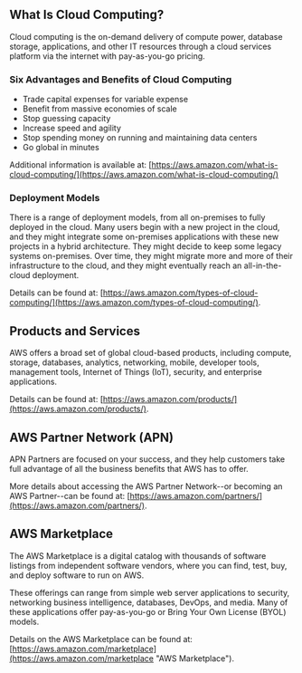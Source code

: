 ## What Is Cloud Computing?

Cloud computing is the on-demand delivery of compute power, database storage, applications, and other IT resources through a cloud services platform via the internet with pay-as-you-go pricing.

### Six Advantages and Benefits of Cloud Computing

-   Trade capital expenses for variable expense
-   Benefit from massive economies of scale
-   Stop guessing capacity
-   Increase speed and agility
-   Stop spending money on running and maintaining data centers
-   Go global in minutes

Additional information is available at: [https://aws.amazon.com/what-is-cloud-computing/](https://aws.amazon.com/what-is-cloud-computing/)
### Deployment Models

There is a range of deployment models, from all on-premises to fully deployed in the cloud. Many users begin with a new project in the cloud, and they might integrate some on-premises applications with these new projects in a hybrid architecture. They might decide to keep some legacy systems on-premises. Over time, they might migrate more and more of their infrastructure to the cloud, and they might eventually reach an all-in-the-cloud deployment.

Details can be found at: [https://aws.amazon.com/types-of-cloud-computing/](https://aws.amazon.com/types-of-cloud-computing/).

## Products and Services

AWS offers a broad set of global cloud-based products, including compute, storage, databases, analytics, networking, mobile, developer tools, management tools, Internet of Things (IoT), security, and enterprise applications.

Details can be found at: [https://aws.amazon.com/products/](https://aws.amazon.com/products/).

## AWS Partner Network (APN)

APN Partners are focused on your success, and they help customers take full advantage of all the business benefits that AWS has to offer.

More details about accessing the AWS Partner Network--or becoming an AWS Partner--can be found at: [https://aws.amazon.com/partners/](https://aws.amazon.com/partners/).

## AWS Marketplace

The AWS Marketplace is a digital catalog with thousands of software listings from independent software vendors, where you can find, test, buy, and deploy software to run on AWS.

These offerings can range from simple web server applications to security, networking business intelligence, databases, DevOps, and media. Many of these applications offer pay-as-you-go or Bring Your Own License (BYOL) models.

Details on the AWS Marketplace can be found at: [https://aws.amazon.com/marketplace](https://aws.amazon.com/marketplace "AWS Marketplace").

